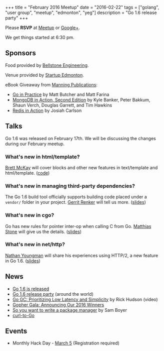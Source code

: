 +++
title = "February 2016 Meetup"
date = "2016-02-22"
tags = ["golang", "user group", "meetup", "edmonton", "yeg"]
description = "Go 1.6 release party"
+++

Please **RSVP** at [Meetup](https://www.meetup.com/startupedmonton/events/qfwsfhyvdbdc/) or [Google+](https://plus.google.com/events/co9qsfsbimjdb1p5qdbuomnuqm8?authkey=CPPGj8eOxoHMmwE).

We get things started at 6:30 pm.

## Sponsors 

Food provided by [Bellstone Engineering](https://bellstone.ca/).

Venue provided by [Startup Edmonton](https://www.startupedmonton.com/).

eBook Giveaway from [Manning Publications](https://manning.com/): 

* [Go in Practice](https://www.manning.com/books/go-in-practice) by Matt Butcher and Matt Farina
* [MongoDB in Action, Second Edition](https://www.manning.com/books/mongodb-in-action-second-edition) by Kyle Banker, Peter Bakkum, Shaun Verch, Douglas Garrett, and Tim Hawkins
* [Redis in Action](https://www.manning.com/books/redis-in-action) by Josiah Carlson

## Talks

Go 1.6 was released on February 17th. We will be discussing the changes during our February meetup.

### What's new in html/template?

[Brett McKay](https://github.com/mckayb24) will cover blocks and other new features in text/template and html/template. ([code](https://github.com/mckayb24/TemplateTalk))

### What's new in managing third-party dependencies?

The Go 1.6 build tool officially supports building code placed under a `vendor/` folder in your project. [Gerrit Renker](https://github.com/grrtrr) will tell us more. ([slides](https://github.com/edmontongo/presentations/blob/master/2016-02/vendor_experiment1.6/vendor_experiment.pdf))

### What's new in cgo?

Go has new rules for pointer inter-op when calling C from Go. [Matthias Stone](https://github.com/matthias-stone) will give us the details. ([slides](https://talks.godoc.org/github.com/edmontongo/presentations/2016-02/pointers1.6.slide))

### What's new in net/http?

[Nathan Youngman](https://github.com/nathany) will share his experiences using HTTP/2, a new feature in Go 1.6. ([slides](https://speakerdeck.com/nathany/2))

## News

* [Go 1.6 is released](https://blog.golang.org/go1.6)
* [Go 1.6 release party](https://github.com/golang/go/wiki/Go-1.6-release-party) (around the world)
* [Go GC: Prioritizing Low Latency and Simplicity](http://www.infoq.com/presentations/go-gc-performance) by Rick Hudson (video)
* [Gopher Gala: Announcing Our 2016 Winners](http://gophergala.com/blog/gopher/gala/2016/02/05/winners-2016/)
* [So you want to write a package manager](https://medium.com/@sdboyer/so-you-want-to-write-a-package-manager-4ae9c17d9527#.h5noe1x6l) by Sam Boyer
* [curl-to-Go](https://mholt.github.io/curl-to-go/)

## Events

* Monthly Hack Day - [March 5](https://www.meetup.com/startupedmonton/events/228651865/) (Registration required)

